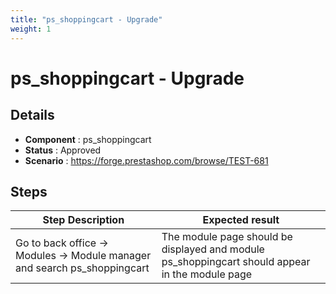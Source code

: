 ```yaml
---
title: "ps_shoppingcart - Upgrade"
weight: 1
---
```


# ps_shoppingcart - Upgrade
## Details
* **Component** : ps_shoppingcart
* **Status** : Approved
* **Scenario** : https://forge.prestashop.com/browse/TEST-681

## Steps
| Step Description | Expected result |
| ----- | ----- |
| Go to back office -> Modules -> Module manager and search ps_shoppingcart | The module page should be displayed and module ps_shoppingcart should appear in the module page |
